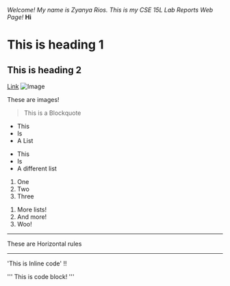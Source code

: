 *Welcome! My name is Zyanya Rios. This is my CSE 15L Lab Reports Web Page!*
**Hi**
# This is heading 1
## This is heading 2

[Link](http://a.com)
![Image](http://url/a.png) 

These are images!

> This is a Blockquote

* This
* Is
* A List

- This
- Is
- A different list

1. One
2. Two
3. Three

1) More lists!
2) And more!
3) Woo!

---
These are Horizontal rules
***

'This is Inline code' !!

'''
This is code block!
'''


